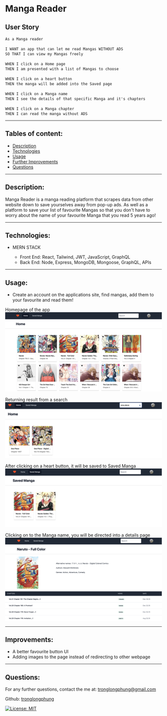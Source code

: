 # Manga Reader

## User Story

```
As a Manga reader

I WANT an app that can let me read Mangas WITHOUT ADS
SO THAT I can view my Mangas freely

WHEN I click on a Home page
THEN I am presented with a list of Mangas to choose

WHEN I click on a heart button
THEN the manga will be added into the Saved page

WHEN I click on a Manga name
THEN I see the details of that specific Manga and it's chapters

WHEN I click on a Manga chapter
THEN I can read the manga without ADS
```

---

## Tables of content:

- [Description](#description)
- [Technologies](#technologies)
- [Usage](#usage)
- [Further Improvements](#improvements)
- [Questions](#questions)

---

## Description:

Manga Reader is a manga reading platform that scrapes data from other website down to save yourselves away from pop-up ads. As well as a platform to save your list of favourite Mangas so that you don't have to worry about the name of your favourite Manga that you read 5 years ago!

---

## Technologies:

- MERN STACK

  - Front End: React, Tailwind, JWT, JavaScript, GraphQL
  - Back End: Node, Express, MongoDB, Mongoose, GraphQL, APIs

---

## Usage:

- Create an account on the applications site, find mangas, add them to your favourite and read them!

Homepage of the app ![homepage](./public/images/home.png)

Returning result from a search ![search](./public/images/search.png)

After clicking on a heart button, it will be saved to Saved Manga ![saved](./public/images/saved.png)

Clicking on to the Manga name, you will be directed into a details page ![details](./public/images/details.png)

---

## Improvements:

- A better favourite button UI
- Adding images to the page instead of redirecting to other webpage

---

## Questions:

For any further questions, contact the me at: tronglongphung@gmail.com

Github: [tronglongphung](https://github.com/tronglongphung)

[![License: MIT](https://img.shields.io/badge/License-MIT-yellow.svg)](https://opensource.org/licenses/MIT)
